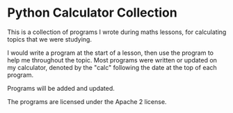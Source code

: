 # Python Calculator Collection
This is a collection of programs I wrote during maths lessons, for calculating topics that we were studying. 

I would write a program at the start of a lesson, then use the program to help me throughout the topic. 
Most programs were written or updated on my calculator, denoted by the "calc" following the date at the top of each program.

Programs will be added and updated.

The programs are licensed under the Apache 2 license.
